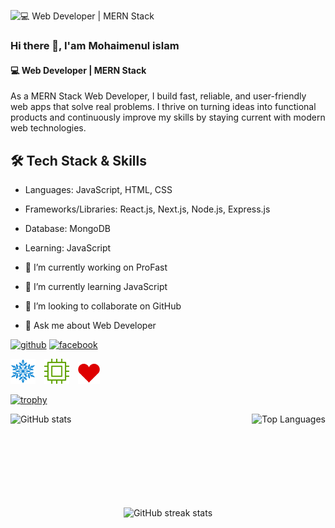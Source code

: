 ![💻 Web Developer | MERN Stack](https://i.ibb.co/B2ChVpzr/Facebook-Cover-Code-your-future-with-passion.jpg)

### Hi there 👋, I'am Mohaimenul islam

#### 💻 Web Developer | MERN Stack

As a MERN Stack Web Developer, I build fast, reliable, and user-friendly web apps that solve real problems. I thrive on turning ideas into functional products and continuously improve my skills by staying current with modern web technologies.

## 🛠️ Tech Stack & Skills
- Languages: JavaScript, HTML, CSS

- Frameworks/Libraries: React.js, Next.js, Node.js, Express.js

- Database: MongoDB

- Learning: JavaScript

- 🔭 I’m currently working on ProFast 
- 🌱 I’m currently learning JavaScript 
- 👯 I’m looking to collaborate on GitHub 
- 💬 Ask me about Web Developer 


[<img src='https://cdn.jsdelivr.net/npm/simple-icons@3.0.1/icons/github.svg' alt='github' height='40'>](https://github.com/mdsheikhmohaimenulislam)  [<img src='https://cdn.jsdelivr.net/npm/simple-icons@3.0.1/icons/facebook.svg' alt='facebook' height='40'>](https://www.facebook.com/https://www.facebook.com/)  

<a href='https://archiveprogram.github.com/'><img src='https://raw.githubusercontent.com/acervenky/animated-github-badges/master/assets/acbadge.gif' width='40' height='40'></a> <a href='https://docs.github.com/en/developers'><img src='https://raw.githubusercontent.com/acervenky/animated-github-badges/master/assets/devbadge.gif' width='40' height='40'></a> <a href='https://docs.github.com/en/github/supporting-the-open-source-community-with-github-sponsors'><img src='https://raw.githubusercontent.com/acervenky/animated-github-badges/master/assets/sponsorbadge.gif' width='35' height='35'></a> 

[![trophy](https://github-profile-trophy.vercel.app/?username=mdsheikhmohaimenulislam)](https://github.com/ryo-ma/github-profile-trophy)


<p align="center">
  <img align="left" src="https://github-readme-stats.vercel.app/api?username=mdsheikhmohaimenulislam&show_icons=true" alt="GitHub stats" />
  <img align="right" src="https://github-readme-stats.vercel.app/api/top-langs/?username=mdsheikhmohaimenulislam&layout=compact" alt="Top Languages" />
</p>

<br/><br/><br/><br/><br/><br/><br/><br/>

<p align="center">
  <img src="https://streak-stats.demolab.com/?user=mdsheikhmohaimenulislam" alt="GitHub streak stats" />
</p>

